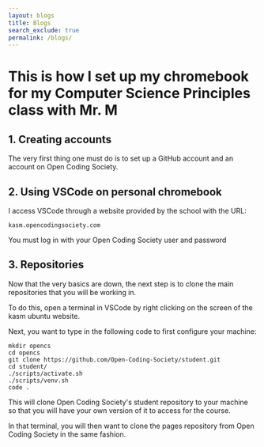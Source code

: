 ```yaml
---
layout: blogs 
title: Blogs
search_exclude: true
permalink: /blogs/
---
```

# This is how I set up my chromebook for my Computer Science Principles class with Mr. M 

## 1. Creating accounts

The very first thing one must do is to set up a GitHub account and an account on Open Coding Society. 

## 2. Using VSCode on personal chromebook

I access VSCode through a website provided by the school with the URL:

    kasm.opencodingsociety.com

You must log in with your Open Coding Society user and password

## 3. Repositories

Now that the very basics are down, the next step is to clone the main repositories that you will be working in.

To do this, open a terminal in VSCode by right clicking on the screen of the kasm ubuntu website.

Next, you want to type in the following code to first configure your machine:

    mkdir opencs
    cd opencs
    git clone https://github.com/Open-Coding-Society/student.git
    cd student/
    ./scripts/activate.sh
    ./scripts/venv.sh
    code .

This will clone Open Coding Society's student repository to your machine so that you will have your own version of it to access for the course. 

In that terminal, you will then want to clone the pages repository from Open Coding Society in the same fashion. 